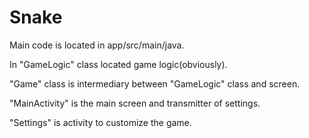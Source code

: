 # Snake

Main code is located in app/src/main/java.

In "GameLogic" class located game logic(obviously).

"Game" class is intermediary between "GameLogic" class and screen.

"MainActivity" is the main screen and transmitter of settings.

"Settings" is activity to customize the game.
